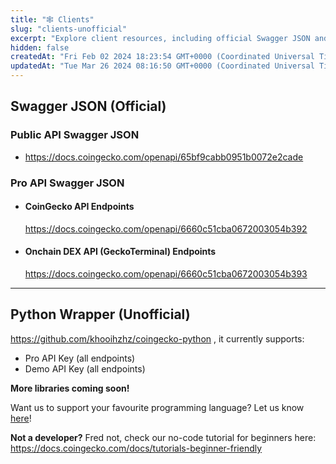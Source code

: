 ```yaml
---
title: "🕸️ Clients"
slug: "clients-unofficial"
excerpt: "Explore client resources, including official Swagger JSON and unofficial Python wrapper"
hidden: false
createdAt: "Fri Feb 02 2024 18:23:54 GMT+0000 (Coordinated Universal Time)"
updatedAt: "Tue Mar 26 2024 08:16:50 GMT+0000 (Coordinated Universal Time)"
---
```

## Swagger JSON (Official)

### Public API Swagger JSON

- <https://docs.coingecko.com/openapi/65bf9cabb0951b0072e2cade>

### Pro API Swagger JSON

- #### CoinGecko API Endpoints
  <https://docs.coingecko.com/openapi/6660c51cba0672003054b392>
- #### Onchain DEX API (GeckoTerminal) Endpoints
  <https://docs.coingecko.com/openapi/6660c51cba0672003054b393>

***

## Python Wrapper (Unofficial)

<https://github.com/khooihzhz/coingecko-python> , it currently supports:

- Pro API Key (all endpoints)
- Demo API Key (all endpoints)

**More libraries coming soon!**

Want us to support your favourite programming language? Let us know [here](https://forms.gle/JJLH3SXiL2eJaGzBA)!

**Not a developer?** Fred not, check our no-code tutorial for beginners here: <https://docs.coingecko.com/docs/tutorials-beginner-friendly>
